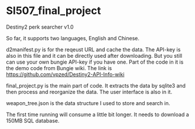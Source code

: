 # SI507_final_project
Destiny2 perk searcher v1.0

So far, it supports two languages, English and Chinese.

d2manifest.py is for the reqeust URL and cache the data. The API-key is also in this file and it can be directly used after downloading. But you still can use your own bungie API-key if you have one. Part of the code in it is the demo code from Bungie wiki. The link is https://github.com/vpzed/Destiny2-API-Info-wiki

final_project.py is the main part of code. It extracts the data by sqlite3 and then process and reorganize the data. The user interface is also in it.

weapon_tree.json is the data structure I used to store and search in.

The first time running will consume a little bit longer. It needs to download a 150MB SQL database.




